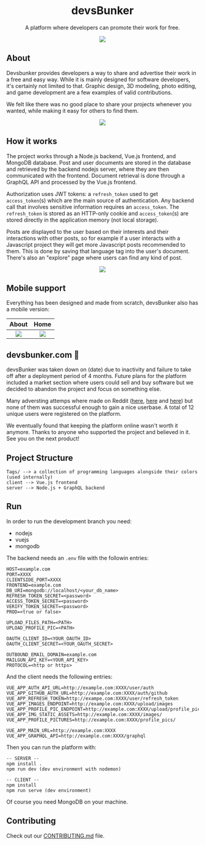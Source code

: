 <h1 align="center">devsBunker</h1>
<p align="center">A platform where developers can promote their work for free.</p>

<p align="center">
  <img src="https://github.com/fb-co/devsbunker/blob/master/meta/logo.svg" />
</p>

## About

Devsbunker provides developers a way to share and advertise their work in a free and easy way. While it is mainly designed for software developers, it's certainly not limited to that. Graphic design, 3D modeling, photo editing, and game development are a few examples of valid contributions.

We felt like there was no good place to share your projects whenever you wanted, while making it easy for others to find them.

<p align="center">
  <img src="https://github.com/fb-co/devsbunker/blob/master/meta/about_desktop.png" />
</p>

## How it works

The project works through a Node.js backend, Vue.js frontend, and MongoDB database. Post and user documents are stored in the database and retrieved by the backend nodejs server, where they are then communicated with the frontend. Document retrieval is done through a GraphQL API and processed by the Vue.js frontend.

Authorization uses JWT tokens: a `refresh_token` used to get `access_token`(s) which are the main source of authentication. Any backend call that involves sensitive information requires an `access_token`. The `refresh_token` is stored as an HTTP-only cookie and `access_token`(s) are stored directly in the application memory (not local storage).

Posts are displayed to the user based on their interests and their interactions with other posts, so for example if a user interacts with a Javascript project they will get more Javascript posts recommended to them. This is done by saving that language tag into the user's document. There's also an "explore" page where users can find any kind of post.

<p align="center">
  <img src="https://github.com/fb-co/devsbunker/blob/master/meta/home_desktop.png" />
</p>

## Mobile support

Everything has been designed and made from scratch, devsBunker also has a mobile version:

About								  | Home
:-----------------------------------: | :-----------------------------------:
![](./meta/about_mobile.png)     | ![](./meta/home_mobile.png)

## devsbunker.com 👋

devsBunker was taken down on (date) due to inactivity and failure to take off after a deployment period of 4 months. Future plans for the platform included a market section where users could sell and buy software but we decided to abandon the project and focus on something else.

Many adversting attemps where made on Reddit ([here](https://www.reddit.com/r/vuejs/comments/uo6nos/we_made_a_social_network_for_developers_with/), [here](https://www.reddit.com/r/programming/comments/ujxibo/devsbunker_a_platform_where_developers_can_share/) and [here](https://www.reddit.com/r/node/comments/wcqlv9/how_we_built_a_functional_authentication_and/)) but none of them was successful enough to gain a nice userbase. A total of 12 unique users were registered on the platform. 

We eventually found that keeping the platform online wasn't worth it anymore. Thanks to anyone who supported the project and believed in it. See you on the next product!


## Project Structure

```
Tags/ --> a collection of programming languages alongside their colors (used internally)
client --> Vue.js frontend
server --> Node.js + GraphQL backend
```

## Run

In order to run the development branch you need:

- nodejs
- vuejs
- mongodb

The backend needs an `.env` file with the followin entries:

```
HOST=example.com
PORT=XXXX
CLIENTSIDE_PORT=XXXX
FRONTEND=example.com
DB_URI=mongodb://localhost/<your_db_name>
REFRESH_TOKEN_SECRET=<password>
ACCESS_TOKEN_SECRET=<password>
VERIFY_TOKEN_SECRET=<password>
PROD=<true or false>

UPLOAD_FILES_PATH=<PATH>
UPLOAD_PROFILE_PIC=<PATH>

OAUTH_CLIENT_ID=<YOUR_OAUTH_ID>
OAUTH_CLIENT_SECRET=<YOUR_OAUTH_SECRET>

OUTBOUND_EMAIL_DOMAIN=example.com
MAILGUN_API_KEY=<YOUR_API_KEY>
PROTOCOL=<http or https>
```

And the client needs the following entries:

```
VUE_APP_AUTH_API_URL=http://example.com:XXXX/user/auth
VUE_APP_GITHUB_AUTH_URL=http://example.com:XXXX/auth/github
VUE_APP_REFRESH_TOKEN=http://exampe.com:XXXX/user/refresh_token
VUE_APP_IMAGES_ENDPOINT=http://example.com:XXXX/upload/images
VUE_APP_PROFILE_PIC_ENDPOINT=http://example.com:XXXX/upload/profile_pic
VUE_APP_IMG_STATIC_ASSETS=http://example.com:XXXX/images/
VUE_APP_PROFILE_PICTURES=http://example.com:XXXX/profile_pics/

VUE_APP_MAIN_URL=http://example.com:XXXX
VUE_APP_GRAPHQL_API=http://example.com:XXXX/graphql
```

Then you can run the platform with:

```
-- SERVER --
npm install .
npm run dev (dev environment with nodemon)

-- CLIENT --
npm install
npm run serve (dev environment)
```

Of course you need MongoDB on your machine.

## Contributing

Check out our [CONTRIBUTING.md](https://github.com/fb-co/devsBunker/blob/master/CONTRIBUTING.md) file.
